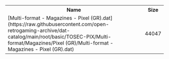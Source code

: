 <table>
<tr><th>Name</th><th>Size</th></tr>
<tr><td>
[Multi-format - Magazines - Pixel (GR).dat](https://raw.githubusercontent.com/open-retrogaming-archive/dat-catalog/main/root/basic/TOSEC-PIX/Multi-format/Magazines/Pixel (GR)/Multi-format - Magazines - Pixel (GR).dat)
</td><td>44047</td></tr>
</table>
